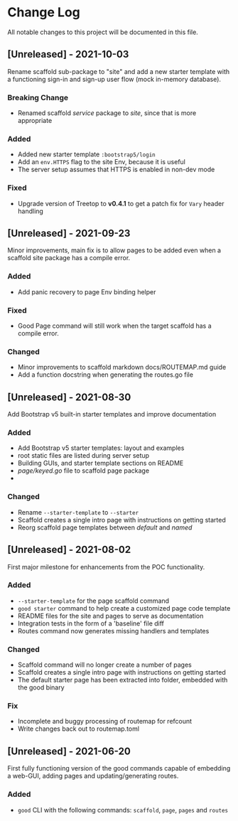 # Change Log

All notable changes to this project will be documented in this file.

## [Unreleased] - 2021-10-03

Rename scaffold sub-package to "site" and add a new starter template with
a functioning sign-in and sign-up user flow (mock in-memory database).

### Breaking Change

- Renamed scaffold _service_ package to _site_, since that is more appropriate

### Added

- Added new starter template `:bootstrap5/login`
- Add an `env.HTTPS` flag to the site Env, because it is useful
- The server setup assumes that HTTPS is enabled in non-dev mode

### Fixed

- Upgrade version of Treetop to __v0.4.1__ to get a patch fix for `Vary` header handling


## [Unreleased] - 2021-09-23

Minor improvements, main fix is to allow pages to be added even when a scaffold
site package has a compile error.

### Added

- Add panic recovery to page Env binding helper

### Fixed

- Good Page command will still work when the target scaffold has a compile error.

### Changed

- Minor improvements to scaffold markdown docs/ROUTEMAP.md guide
- Add a function docstring when generating the routes.go file

## [Unreleased] - 2021-08-30

Add Bootstrap v5 built-in starter templates and improve documentation

### Added

- Add Bootstrap v5 starter templates: layout and examples
- root static files are listed during server setup
- Building GUIs, and starter template sections on README
- _page/keyed.go_ file to scaffold page package
-

### Changed

- Rename `--starter-template` to `--starter`
- Scaffold creates a single intro page with instructions on getting started
- Reorg scaffold page templates between _default_ and _named_

## [Unreleased] - 2021-08-02

First major milestone for enhancements from the POC functionality.

### Added

- `--starter-template` for the page scaffold command
- `good starter` command to help create a customized page code template
- README files for the site and pages to serve as documentation
- Integration tests in the form of a 'baseline' file diff
- Routes command now generates missing handlers and templates

### Changed

- Scaffold command will no longer create a number of pages
- Scaffold creates a single intro page with instructions on getting started
- The default starter page has been extracted into folder, embedded with the good binary

### Fix

- Incomplete and buggy processing of routemap for refcount
- Write changes back out to routemap.toml

## [Unreleased] - 2021-06-20

First fully functioning version of the good commands capable of embedding a web-GUI, adding pages and updating/generating routes.

### Added

- `good` CLI with the following commands: `scaffold`, `page`, `pages` and `routes`
